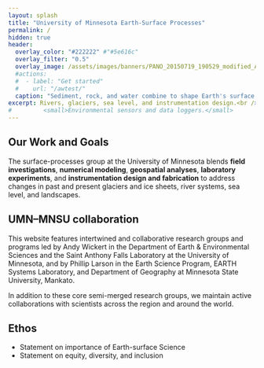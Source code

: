 ```yaml
---
layout: splash
title: "University of Minnesota Earth-Surface Processes"
permalink: /
hidden: true
header:
  overlay_color: "#222222" #"#5e616c"
  overlay_filter: "0.5"
  overlay_image: /assets/images/banners/PANO_20150719_190529_modified_Argentina_bedrock_alluvial_2015.jpg
  #actions:
  #  - label: "Get started"
  #    url: "/awtest/"
  caption: "Sediment, rock, and water combine to shape Earth's surface. Northwestern Argentina. *Photo: A. Wickert*"
excerpt: Rivers, glaciers, sea level, and instrumentation design.<br />
#         <small>Environmental sensors and data loggers.</small>
---
```


## Our Work and Goals

The surface-processes group at the University of Minnesota blends **field investigations**, **numerical modeling**, **geospatial analyses**, **laboratory experiments**, and **instrumentation design and fabrication** to address changes in past and present glaciers and ice sheets, river systems, sea level, and landscapes.

## UMN–MNSU collaboration

This website features intertwined and collaborative research groups and programs led by Andy Wickert in the Department of Earth & Environmental Sciences and the Saint Anthony Falls Laboratory at the University of Minnesota, and by Phillip Larson in the Earth Science Program, EARTH Systems Laboratory, and Department of Geography at Minnesota State University, Mankato.

In addition to these core semi-merged research groups, we maintain active collaborations with scientists across the region and around the world.

## Ethos

* Statement on importance of Earth-surface Science
* Statement on equity, diversity, and inclusion
